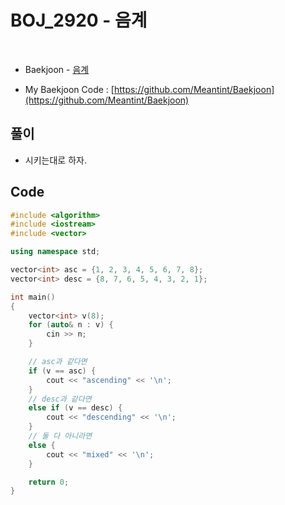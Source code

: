 # BOJ_2920 - 음계

&nbsp;

- Baekjoon - [음계](https://www.acmicpc.net/problem/2920)

- My Baekjoon Code : [https://github.com/Meantint/Baekjoon](https://github.com/Meantint/Baekjoon)

## 풀이

- 시키는대로 하자.

## Code

```cpp
#include <algorithm>
#include <iostream>
#include <vector>

using namespace std;

vector<int> asc = {1, 2, 3, 4, 5, 6, 7, 8};
vector<int> desc = {8, 7, 6, 5, 4, 3, 2, 1};

int main()
{
    vector<int> v(8);
    for (auto& n : v) {
        cin >> n;
    }

    // asc과 같다면
    if (v == asc) {
        cout << "ascending" << '\n';
    }
    // desc과 같다면
    else if (v == desc) {
        cout << "descending" << '\n';
    }
    // 둘 다 아니라면
    else {
        cout << "mixed" << '\n';
    }

    return 0;
}
```
